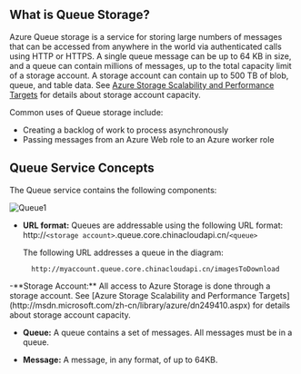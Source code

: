 ## What is Queue Storage?

Azure Queue storage is a service for storing large numbers of
messages that can be accessed from anywhere in the world via
authenticated calls using HTTP or HTTPS. A single queue message can be
up to 64 KB in size, and a queue can contain millions of messages, up to the
total capacity limit of a storage account. A storage account can contain up to 500 TB of blob, queue, and table data. See [Azure Storage Scalability and Performance Targets](http://msdn.microsoft.com/zh-cn/library/azure/dn249410.aspx) for details about storage account capacity.

Common uses of Queue storage include:

-   Creating a backlog of work to process asynchronously
-   Passing messages from an Azure Web role to an Azure worker role

## Queue Service Concepts

The Queue service contains the following components:

![Queue1](./media/storage-queue-concepts-include/queue1.png)


- **URL format:** Queues are addressable using the following URL format:   
	http://`<storage account>`.queue.core.chinacloudapi.cn/`<queue>` 
      
	The following URL addresses a queue in the diagram:  
		
		http://myaccount.queue.core.chinacloudapi.cn/imagesToDownload

<!-- deleted by customization - **Storage --><!-- keep by customization: begin --> -**Storage <!-- keep by customization: end --> Account:** All access to Azure Storage is done through a storage account. See [Azure Storage Scalability and Performance <!-- deleted by customization Targets](/documentation/articles/storage-scalability-targets) --><!-- keep by customization: begin --> Targets](http://msdn.microsoft.com/zh-cn/library/azure/dn249410.aspx) <!-- keep by customization: end --> for details about storage account capacity.

- **Queue:** A queue contains a set of messages. All messages must be in a queue.

- **Message:** A message, in any format, of up to 64KB.
